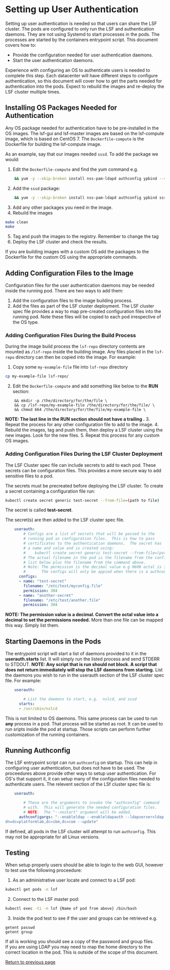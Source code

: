 # Setting up User Authentication
Setting up user authentication is needed so that users can share the LSF cluster.  The pods are configured to only run the LSF and authentication daemons.  They are not using Systemd to start processes in the pods.  The processes are started by the containers entrypoint script.  This document covers how to:
* Provide the configuration needed for user authentication daemons.
* Start the user authentication daemons.

Experience with configuring an OS to authenticate users is needed to complete this step.  Each datacenter will have different steps to configure authentication, so this document will cover how to get the parts needed for authentication into the pods.  Expect to rebuild the images and re-deploy the LSF cluster multiple times.
 
## Installing OS Packages Needed for Authentication
Any OS package needed for authentication have to be pre-installed in the OS images.  The lsf-gui and lsf-master images are based on the lsf-compute image, which is based on CentOS 7.  The `Dockerfile-compute` is the Dockerfile for building the lsf-compute image.  

As an example, say that our images needed `sssd`.  To add the package we would:
1. Edit the `Dockerfile-compute` and find the yum command e.g.
```bash
    && yum -y --skip-broken install nss-pam-ldapd authconfig ypbind --setopt=tsflags=nodocs \
```
2. Add the `sssd` package:
```bash
    && yum -y --skip-broken install nss-pam-ldapd authconfig ypbind sssd --setopt=tsflags=nodocs \
```
3. Add any other packages you need in the image.
4. Rebuild the images
```bash
make clean
make
```
5. Tag and push the images to the registry.  Remember to change the tag
6. Deploy the LSF cluster and check the results.

If you are building images with a custom OS add the packages to the Dockerfile for the custom OS using the appropriate commands.

## Adding Configuration Files to the Image
Configuration files for the user authentication daemons may be needed inside the running pod.  There are two ways to add them:
1. Add the configuration files to the image building process. 
2. Add the files as part of the LSF cluster deployment.  The LSF cluster spec file provides a way to map pre-created configuration files into the running pod.  Note these files will be copied to each pod irrespective of the OS type.

### Adding Configuration Files During the Build Process
During the image build process the `lsf-repo` directory contents are mounted as `/lsf-repo` inside the building image.  Any files placed in the `lsf-repo` directory can then be copied into the image.  For example:
1. Copy some `my-example-file` file into `lsf-repo` directory
```bash
cp my-example-file lsf-repo/
```
2. Edit the `Dockerfile-compute` and add something like below to the **RUN** section:
```
    && mkdir -p /the/directory/for/the/file \
    && cp /lsf-repo/my-example-file /the/directory/for/the/file/ \
    && chmod 664 /the/directory/for/the/file/my-example-file \
```
**NOTE: The last line in the RUN section should not have a trailing \.**
3. Repeat the process for any other configuration file to add to the image.
4. Rebuild the images, tag and push them, then deploy a LSF cluster using the new images.  Look for the new files.
5. Repeat this process for any custom OS images.

### Adding Configuration Files During the LSF Cluster Deployment
The LSF Cluster spec file can include secrets to add to each pod.  These secrets can be configuration files.  This provides a more secure way to add sensitive files to a pod.

The secrets must be precreated before deploying the LSF cluster.  To create a secret containing a configuration file run:
```bash
kubectl create secret generic test-secret --from-file=(path to file)
```
The secret is called **test-secret**.

The secret(s) are then added to the LSF cluster spec file.
```yaml
    userauth:
        # Configs are a list of secrets that will be passed to the
        # running pod as configuration files.  This is how to pass
        # certificates to the authentication daemons.  The secret has
        # a name and value and is created using:
        #    kubectl create secret generic test-secret --from-file=(path to file)
        # The actual filename in the pod is the filename from the configs
        # list below plus the filename from the command above.
        # Note: The permission is the decimal value e.g 0600 octal is 384 decimal
        #       The configs will only be appied when there is a authconfigargs entry
      configs:
      - name: "test-secret"
        filename: "/etc/test/myconfig.file"
        permission: 384
      - name: "another-secret"
        filename: "/etc/test/another.file"
        permission: 384
```
**NOTE: The permission value is a decimal.  Convert the octal value into a decimal to set the permissions needed.**
More than one file can be mapped this way.  Simply list them.

## Starting Daemons in the Pods
The entrypoint script will start a list of daemons provided to it in the **userauth.starts** list.  It will simply run the listed process and send STDERR to STDOUT. 
**NOTE: Any script that is run should not block.  A script that does not return immediately will stop the LSF daemons from starting.**
List the daemons you wish to run in the userauth section of the LSF cluster spec file.  For example:
```yaml
    userauth:

        # List the daemons to start, e.g.  nslcd, and sssd
      starts:
      - /usr/sbin/nslcd
```

This is not limited to OS daemons.  This same process can be used to run **any** process in a pod.  That process will be started as root.  It can be used to run sripts inside the pod at startup.  Those scripts can perform further customization of the running containers.

## Running Authconfig
The LSF entrypoint script can run `authconfig` on startup.  This can help in configuring user authentication, but does not have to be used.  The proceedures above provide other ways to setup user authentication.  For OS's that support it, it can setup many of the configuration files needed to authenticate users.  The relevent section of the LSf cluster spec file is:
```yaml
    userauth:

        # These are the arguments to invoke the "authconfig" command
        # with.  This will generate the needed configuration files.
        # NOTE:  The "--nostart" argument will be added.
      authconfigargs: "--enableldap --enableldapauth --ldapserver=ldap://172.16.2.2/,ldap://172.16.2.3/ --ldapbase
dn=dc=platformlab,dc=ibm,dc=com --update"
```
If defined, all pods in the LSF cluster will attempt to run `authconfig`.  This may not be appropriate for all Linux versions.

## Testing
When setup properly users should be able to login to the web GUI, however to test use the following proceedure:
1. As an administrative user locate and connect to a LSF pod:
```bash
kubectl get pods -n lsf
```
2. Connect to the LSF master pod:
```bash
kubectl exec -ti -n lsf {Name of pod from above} /bin/bash
```
3. Inside the pod test to see if the user and groups can be retrieved e.g.
```
getent passwd
getent group
```
If all is working you should see a copy of the password and group files.  
If you are using LDAP you may need to map the home directory to the correct location in the pod.  This is outside of the scope of this document.


[Return to previous page](README.md)

